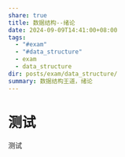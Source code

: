 ```yaml
---
share: true
title: 数据结构--绪论
date: 2024-09-09T14:41:00+08:00
tags:
  - "#exam"
  - "#data_structure"
  - exam
  - data_structure
dir: posts/exam/data_structure/
summary: 数据结构王道，绪论
---
```

# 测试

测试